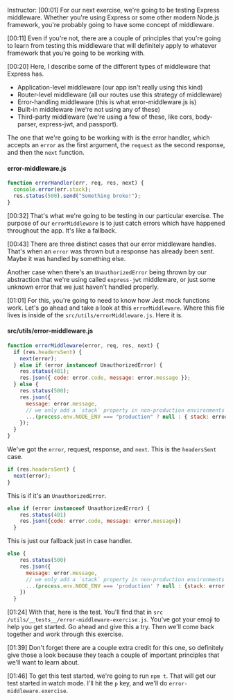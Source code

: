 Instructor: [00:01] For our next exercise, we're going to be testing Express middleware. Whether you're using Express or some other modern Node.js framework, you're probably going to have some concept of middleware.

[00:11] Even if you're not, there are a couple of principles that you're going to learn from testing this middleware that will definitely apply to whatever framework that you're going to be working with.

[00:20] Here, I describe some of the different types of middleware that Express has.

- Application-level middleware (our app isn't really using this kind)
- Router-level middleware (all our routes use this strategy of middleware)
- Error-handling middleware (this is what error-middleware.js is)
- Built-in middleware (we're not using any of these)
- Third-party middleware (we're using a few of these, like cors, body-parser, express-jwt, and passport).

The one that we're going to be working with is the error handler, which accepts an `error` as the first argument, the `request` as the second response, and then the `next` function.

#### error-middleware.js

```javascript
function errorHandler(err, req, res, next) {
  console.error(err.stack);
  res.status(500).send("Something broke!");
}
```

[00:32] That's what we're going to be testing in our particular exercise. The purpose of our `errorMiddleware` is to just catch errors which have happened throughout the app. It's like a fallback.

[00:43] There are three distinct cases that our error middleware handles. That's when an `error` was thrown but a response has already been sent. Maybe it was handled by something else.

Another case when there's an `UnauthorizedError` being thrown by our abstraction that we're using called `express-jwt` middleware, or just some unknown error that we just haven't handled properly.

[01:01] For this, you're going to need to know how Jest mock functions work. Let's go ahead and take a look at this `errorMiddleware`. Where this file lives is inside of the `src/utils/errorMiddleware.js`. Here it is.

#### src/utils/error-middleware.js

```javascript
function errorMiddleware(error, req, res, next) {
  if (res.headersSent) {
    next(error);
  } else if (error instanceof UnauthorizedError) {
    res.status(401);
    res.json({ code: error.code, message: error.message });
  } else {
    res.status(500);
    res.json({
      message: error.message,
      // we only add a `stack` property in non-production environments
      ...(process.env.NODE_ENV === "production" ? null : { stack: error.stack })
    });
  }
}
```

We've got the `error`, request, response, and `next`. This is the `headersSent` case.

```javascript
if (res.headersSent) {
  next(error);
}
```

This is if it's an `UnauthorizedError`.

```javascript
else if (error instanceof UnauthorizedError) {
    res.status(401)
    res.json({code: error.code, message: error.message})
  }
```

This is just our fallback just in case handler.

```javascript
else {
    res.status(500)
    res.json({
      message: error.message,
      // we only add a `stack` property in non-production environments
      ...(process.env.NODE_ENV === 'production' ? null : {stack: error.stack}),
    })
  }
```

[01:24] With that, here is the test. You'll find that in `src /utils/__tests__/error-middleware-exercise.js`. You've got your emoji to help you get started. Go ahead and give this a try. Then we'll come back together and work through this exercise.

[01:39] Don't forget there are a couple extra credit for this one, so definitely give those a look because they teach a couple of important principles that we'll want to learn about.

[01:46] To get this test started, we're going to run `npm t`. That will get our test started in watch mode. I'll hit the `p` key, and we'll do `error-middleware.exercise`.
